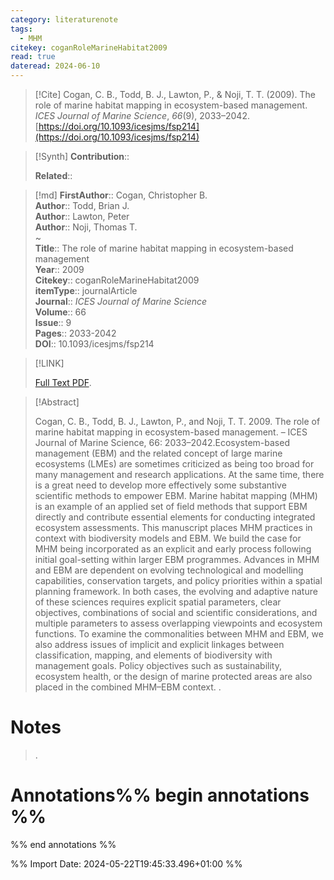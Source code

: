 ```yaml
---
category: literaturenote
tags:
  - MHM
citekey: coganRoleMarineHabitat2009
read: true
dateread: 2024-06-10
---
```


> [!Cite]
> Cogan, C. B., Todd, B. J., Lawton, P., & Noji, T. T. (2009). The role of marine habitat mapping in ecosystem-based management. _ICES Journal of Marine Science_, _66_(9), 2033–2042. [https://doi.org/10.1093/icesjms/fsp214](https://doi.org/10.1093/icesjms/fsp214)

>[!Synth]
>**Contribution**:: 
>
>**Related**:: 
>

>[!md]
> **FirstAuthor**:: Cogan, Christopher B.  
> **Author**:: Todd, Brian J.  
> **Author**:: Lawton, Peter  
> **Author**:: Noji, Thomas T.  
~    
> **Title**:: The role of marine habitat mapping in ecosystem-based management  
> **Year**:: 2009   
> **Citekey**:: coganRoleMarineHabitat2009  
> **itemType**:: journalArticle  
> **Journal**:: *ICES Journal of Marine Science*  
> **Volume**:: 66  
> **Issue**:: 9   
> **Pages**:: 2033-2042  
> **DOI**:: 10.1093/icesjms/fsp214    

> [!LINK] 
>
>  [Full Text PDF](file://C:\Users\olley\Zotero\storage\RDRMKRW3\Cogan%20et%20al.%20-%202009%20-%20The%20role%20of%20marine%20habitat%20mapping%20in%20ecosystem-ba.pdf).

> [!Abstract]
>
> Cogan, C. B., Todd, B. J., Lawton, P., and Noji, T. T. 2009. The role of marine habitat mapping in ecosystem-based management. – ICES Journal of Marine Science, 66: 2033–2042.Ecosystem-based management (EBM) and the related concept of large marine ecosystems (LMEs) are sometimes criticized as being too broad for many management and research applications. At the same time, there is a great need to develop more effectively some substantive scientific methods to empower EBM. Marine habitat mapping (MHM) is an example of an applied set of field methods that support EBM directly and contribute essential elements for conducting integrated ecosystem assessments. This manuscript places MHM practices in context with biodiversity models and EBM. We build the case for MHM being incorporated as an explicit and early process following initial goal-setting within larger EBM programmes. Advances in MHM and EBM are dependent on evolving technological and modelling capabilities, conservation targets, and policy priorities within a spatial planning framework. In both cases, the evolving and adaptive nature of these sciences requires explicit spatial parameters, clear objectives, combinations of social and scientific considerations, and multiple parameters to assess overlapping viewpoints and ecosystem functions. To examine the commonalities between MHM and EBM, we also address issues of implicit and explicit linkages between classification, mapping, and elements of biodiversity with management goals. Policy objectives such as sustainability, ecosystem health, or the design of marine protected areas are also placed in the combined MHM–EBM context.
>.
> 
# Notes
>.


# Annotations%% begin annotations %%


%% end annotations %%

%% Import Date: 2024-05-22T19:45:33.496+01:00 %%
